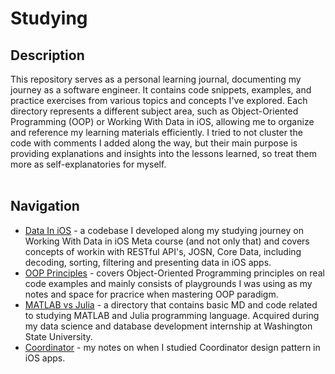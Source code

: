 # Studying

## Description
This repository serves as a personal learning journal, documenting my journey as a software engineer. It contains code snippets, examples, and practice exercises from various topics and concepts I've explored. Each directory represents a different subject area, such as Object-Oriented Programming (OOP) or Working With Data in iOS, allowing me to organize and reference my learning materials efficiently.
I tried to not cluster the code with comments I added along the way, but their main purpose is providing explanations and insights into the lessons learned, so treat them more as self-explanatories for myself.
<br><br>

## Navigation

* [Data In iOS](https://github.com/cyberbitrixx/Studying/tree/c4ac6c9502aecc614b72ce45f755cf7b080cb0c9/Data%20In%20iOS) - a codebase I developed along my studying journey on Working With Data in iOS Meta course (and not only that)  and covers concepts of workin with RESTful API's, JOSN, Core Data, including decoding, sorting, filtering and presenting data in iOS apps.
* [OOP Principles](https://github.com/cyberbitrixx/Studying/tree/995fe979a102adaf028b021092f5fa7142df9093/OOP%20Principles) - covers Object-Oriented Programming principles on real code examples and mainly consists of playgrounds I was using as my notes and space for pracrice when mastering OOP paradigm.
* [MATLAB vs Julia](https://github.com/cyberbitrixx/Studying/tree/d3cf6d50601ec156b8e7478552ab323d977338fd/MATLAB%20vs%20Julia) - a directory that contains basic MD and code related to studying MATLAB and Julia programming language. Acquired during my data science and database development internship at Washington State University.
* [Coordinator](https://github.com/cyberbitrixx/Studying/tree/4446fe80ca32d12883ce6b6d78a35dcc9cba17d2/Coordinator) - my notes on when I studied Coordinator design pattern in iOS apps.
<br><br>

